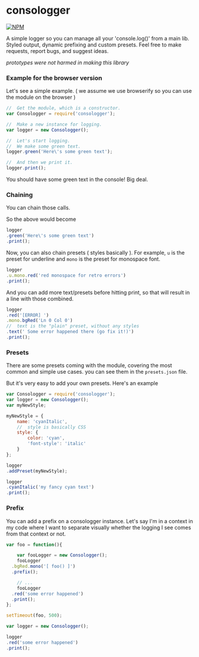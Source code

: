 consologger
===========

[![NPM](https://nodei.co/npm/consologger.png?downloads=true)](https://npmjs.org/package/consologger)

A simple logger so you can manage all your 'console.log()' from a main lib.
Styled output, dynamic prefixing and custom presets.
Feel free to make requests, report bugs, and suggest ideas.

_prototypes were not harmed in making this library_


### Example for the browser version


Let's see a simple example.
( we assume we use browserify so you can use the module on the browser )


```js
//	Get the module, which is a constructor.
var Consologger = require('consologger');

//	Make a new instance for logging.
var logger = new Consologger();

//	Let's start logging.
//	We make some green text.
logger.green('Here\'s some green text');

//	And then we print it.
logger.print();
```
You should have some green text in the console!
Big deal.

### Chaining

You can chain those calls.

So the above would become
```js
logger
.green('Here\'s some green text')
.print();
```
Now, you can also chain presets ( styles basically ).
For example, `u` is the preset for underline and `mono` is the preset for monospace font.
```js
logger
.u.mono.red('red monospace for retro errors')
.print();
```

And you can add more text/presets before hitting print, so that will result in a line with those combined.
```js
logger
.red('[ERROR] ')
.mono.bgRed('Ln 0 Col 0')
//	text is the "plain" preset, without any styles
.text(' Some error happened there (go fix it!)')
.print();
```

### Presets

There are some presets coming with the module, covering the most common and simple use cases.
you can see them in the `presets.json` file.

But it's very easy to add your own presets.
Here's an example

```js
var Consologger = require('consologger');
var logger = new Consologger();
var myNewStyle;

myNewStyle = {
	name: 'cyanItalic',
	//	style is basically CSS
	style: {
		color: 'cyan',
		'font-style': 'italic'
	}
};

logger
.addPreset(myNewStyle);

logger
.cyanItalic('my fancy cyan text')
.print();
```

### Prefix

You can add a prefix on a consologger instance.
Let's say I'm in a context in my code where I want to separate visually whether the logging I see comes from that context or not.
```js
var foo = function(){

	var fooLogger = new Consologger();
	fooLogger
  .bgRed.mono('[ foo() ]')
  .prefix();

	// ...
	fooLogger
  .red('some error happened')
  .print();
};

setTimeout(foo, 500);

var logger = new Consologger();

logger
.red('some error happened')
.print();
```
